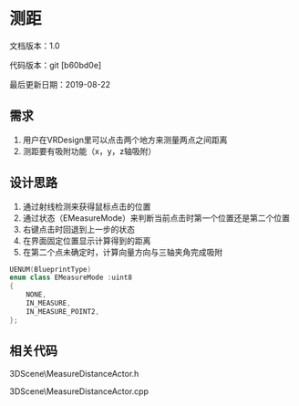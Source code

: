 # 测距

文档版本：1.0

代码版本：git \[b60bd0e\]

最后更新日期：2019-08-22

## 需求

1. 用户在VRDesign里可以点击两个地方来测量两点之间距离
2. 测距要有吸附功能（x，y，z轴吸附）

## 设计思路

1. 通过射线检测来获得鼠标点击的位置
2. 通过状态（EMeasureMode）来判断当前点击时第一个位置还是第二个位置
3. 右键点击时回退到上一步的状态
4. 在界面固定位置显示计算得到的距离
5. 在第二个点未确定时，计算向量方向与三轴夹角完成吸附

```cpp
UENUM(BlueprintType)
enum class EMeasureMode :uint8
{
	NONE,
	IN_MEASURE,
	IN_MEASURE_POINT2,
};
```

## 相关代码

3DScene\MeasureDistanceActor.h

3DScene\MeasureDistanceActor.cpp



